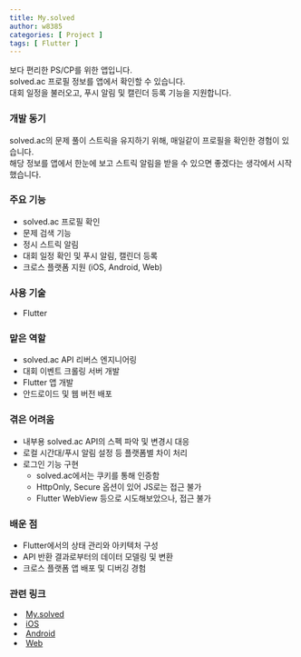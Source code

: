 ```yaml
---
title: My.solved
author: w8385
categories: [ Project ]
tags: [ Flutter ]
---
```


보다 편리한 PS/CP를 위한 앱입니다. \
solved.ac 프로필 정보를 앱에서 확인할 수 있습니다. \
대회 일정을 불러오고, 푸시 알림 및 캘린더 등록 기능을 지원합니다.

### 개발 동기

solved.ac의 문제 풀이 스트릭을 유지하기 위해, 매일같이 프로필을 확인한 경험이 있습니다. \
해당 정보를 앱에서 한눈에 보고 스트릭 알림을 받을 수 있으면 좋겠다는 생각에서 시작했습니다.

### 주요 기능

- solved.ac 프로필 확인
- 문제 검색 기능
- 정시 스트릭 알림
- 대회 일정 확인 및 푸시 알림, 캘린더 등록
- 크로스 플랫폼 지원 (iOS, Android, Web)

### 사용 기술

- Flutter

### 맡은 역할

- solved.ac API 리버스 엔지니어링
- 대회 이벤트 크롤링 서버 개발
- Flutter 앱 개발
- 안드로이드 및 웹 버전 배포

### 겪은 어려움

- 내부용 solved.ac API의 스펙 파악 및 변경시 대응
- 로컬 시간대/푸시 알림 설정 등 플랫폼별 차이 처리
- 로그인 기능 구현
  - solved.ac에서는 쿠키를 통해 인증함
  - HttpOnly, Secure 옵션이 있어 JS로는 접근 불가
  - Flutter WebView 등으로 시도해보았으나, 접근 불가

### 배운 점

- Flutter에서의 상태 관리와 아키텍처 구성
- API 반환 결과로부터의 데이터 모델링 및 변환
- 크로스 플랫폼 앱 배포 및 디버깅 경험

### 관련 링크

- <i class="fa-brands fa-github" style="width: 1rem; margin-right: 5px"></i> [My.solved](https://github.com/My-solved/My.solved)
- <i class="fa-brands fa-apple" style="width: 1rem; margin-right: 5px"></i> [iOS](https://apps.apple.com/kr/app/my-solved/id6444540009)
- <i class="fa-brands fa-android" style="width: 1rem; margin-right: 5px"></i> [Android](https://play.google.com/store/apps/details?id=com.w8385.my_solved)
- <i class="fa-solid fa-globe" style="width: 1rem; margin-right: 5px"></i> [Web](https://my-solved.github.io)
